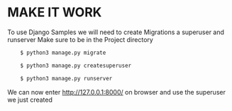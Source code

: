 

# MAKE IT WORK 

To use Django Samples we will need to create Migrations a superuser and runserver
Make sure to be in the Project directory
```sh
    $ python3 manage.py migrate

    $ python3 manage.py createsuperuser

    $ python3 manage.py runserver
```

We can now enter http://127.0.0.1:8000/ on browser and use the superuser we just created
